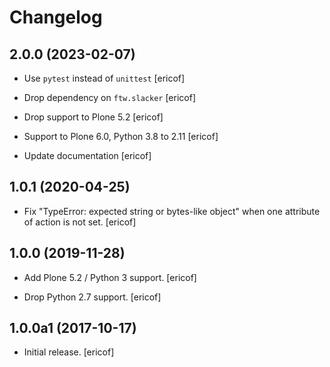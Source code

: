 # Changelog

## 2.0.0 (2023-02-07)

- Use `pytest` instead of `unittest`
  [ericof]

- Drop dependency on `ftw.slacker`
  [ericof]

- Drop support to Plone 5.2
  [ericof]

- Support to Plone 6.0, Python 3.8 to 2.11
  [ericof]

- Update documentation
  [ericof]


## 1.0.1 (2020-04-25)

- Fix "TypeError: expected string or bytes-like object" when one attribute of action is not set.
  [ericof]


## 1.0.0 (2019-11-28)

- Add Plone 5.2 / Python 3 support.
  [ericof]

- Drop Python 2.7 support.
  [ericof]


## 1.0.0a1 (2017-10-17)

- Initial release.
  [ericof]
